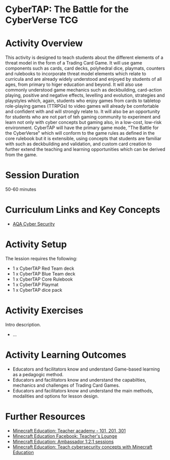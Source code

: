 # **CyberTAP: The Battle for the CyberVerse TCG**

# Activity Overview
This activity is designed to teach students about the different elements of a threat model in the form of a Trading Card Game. It will use game components such as cards, card decks, polyhedral dice, playmats, counters and rulebooks to incorporate threat model elements which relate to curricula and are already widely understood and enjoyed by students of all ages, from primary to higer education and beyond.
It will also use commonly understood game mechanics such as deckbuilding, card-action playing, positive and negative effects, levelling and evolution, strategies and playstyles which, again, students who enjoy games from cards to tabletop role-playing games (TTRPGs) to video games will already be comfortable and confident with and will strongly relate to. It will also be an opportunity for students who are not part of teh gaming community to experiment and learn not only with cyber concepts but gaming also, in a low-cost, low-risk environment.
CyberTAP will have the primary game mode, "The Battle for the CyberVerse" which will conform to the game rules as defined in the core rulebook but it is extensible, using concepts that students are familiar with such as deckbuilding and validation, and custom card creation to further extend the teaching and learning opportunities which can be derived from the game.

# Session Duration
50-60 minutes

# Curriculum Links and Key Concepts
* [AQA Cyber Security](https://www.aqa.org.uk/subjects/computer-science-and-it/gcse/computer-science-8525/subject-content#Cyber_security)

# Activity Setup
<p>The lession requires the following:

<ul> 
<li>1 x CyberTAP Red Team deck
<li>1 x CyberTAP Blue Team deck
<li>1 x CyberTAP Core Rulebook
<li>1 x CyberTAP Playmat
<li>1 x CyberTAP dice pack
</ul>
</p>

# Activity Exercises
Intro description.

<ul>
<li> ...
</ul> 
<p>


# Activity Learning Outcomes
<ul>
<li> Educators and facilitators know and understand Game-based learning as a pedagogic method.
<li> Educators and facilitators know and understand the capabilties, mechanics and challenges of Trading Card Games.
<li> Educators and facilitators know and understand the main methods, modalities and options for lesson design.
</ul>

# Further Resources

* [Minecraft Education: Teacher academy - 101, 201, 301]()
* [Minecraft Education Facebook: Teacher's Lounge]()
* [Minecraft Education: Ambassador 1:2:1 sessions]()
* [Minecraft Education: Teach cybersecurity concepts with Minecraft Education]()
</ul>
